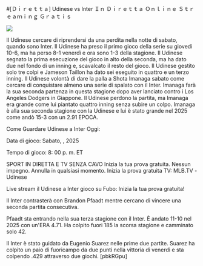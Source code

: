 #[Ｄｉｒｅｔｔａ] Udinese vs Inter Ｉｎ Ｄｉｒｅｔｔａ Ｏｎｌｉｎｅ Ｓｔｒｅａｍｉｎｇ Ｇｒａｔｉｓ  
  
  
[![](https://i.imgur.com/qSNzIqt.png)](https://movie.rssnews.media/MBUVUqdh.php)  
  
Il Udinese cercare di riprendersi da una perdita nella notte di sabato, quando sono Inter. Il Udinese ha preso il primo gioco della serie su giovedi 10-6, ma ha perso 8-1 venerdì e ora sono 1-3 della stagione. Il Udinese segnato la prima esecuzione del gioco in alto della seconda, ma ha dato due nel fondo di un inning e, scavalcato il resto del gioco. Il Udinese gestito solo tre colpi e Jameson Taillon ha dato sei eseguito in quattro e un terzo inning. Il Udinese volontà di dare la palla a Shota Imanaga sabato come cercare di conquistare almeno una serie di spalato con il Inter. Imanaga farà la sua seconda partenza in questa stagione dopo aver lanciato contro i Los Angeles Dodgers in Giappone. Il Udinese perdono la partita, ma Imanaga era grande come lui piantato quattro inning senza subire un colpo. Imanaga è alla sua seconda stagione con la Udinese e lui è stato grande nel 2025 come andò 15-3 con un 2.91 EPOCA.

Come Guardare Udinese a Inter Oggi:

Data di gioco: Sabato, , 2025

Tempo di gioco: 8: 00 p. m. ET

SPORT IN DIRETTA E TV SENZA CAVO
Inizia la tua prova gratuita. Nessun impegno. Annulla in qualsiasi momento.
Inizia la prova gratuita
TV: MLB.TV -Udinese

Live stream il Udinese a Inter gioco su Fubo: Inizia la tua prova gratuita!

Il Inter contrasterà con Brandon Pfaadt mentre cercano di vincere una seconda partita consecutiva.

Pfaadt sta entrando nella sua terza stagione con il Inter. È andato 11-10 nel 2025 con un'ERA 4.71. Ha colpito fuori 185 la scorsa stagione e camminato solo 42.

Il Inter è stato guidato da Eugenio Suarez nelle prime due partite. Suarez ha colpito un paio di fuoricampo da due punti nella vittoria di venerdì e sta colpendo .429 attraverso due giochi. [pbkRGpu]